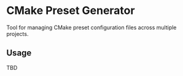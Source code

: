 # CMake Preset Generator

Tool for managing CMake preset configuration files across multiple projects.

## Usage
TBD


